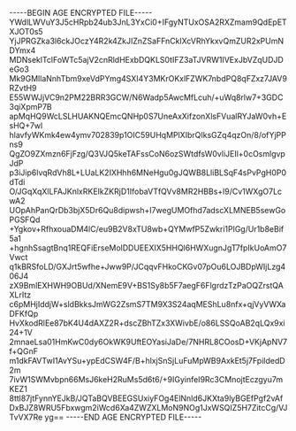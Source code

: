 -----BEGIN AGE ENCRYPTED FILE-----
YWdlLWVuY3J5cHRpb24ub3JnL3YxCi0+IFgyNTUxOSA2RXZmam9QdEpETXJOT0s5
YjJPRGZka3l6ckJOczY4R2k4ZkJIZnZSaFFnCklXcVRhYkxvQmZUR2xPUmNDYmx4
MDNseklTclFoWTc5ajV2cnRldHExbDQKLS0tIFZ3aTJVRW1IVExJbVZqUDJDeGo3
Mk9GMllaNnhTbm9xeVdPYmg4SXI4Y3MKrOKxlFZWK7nbdPQ8qFZxz7JAV9RZvtH9
E55WWJjVC9n2PM22BRR3GCW/N6Wadp5AwcMfLcuh/+uWq8rlw7+3GDC3qiXpmP7B
apMqHQ9WcLSLHUAKNQEmcQNHp0S7UneAxXifzonXlsFVualRYJaW0vh+EsHQ+7wl
hlavfyWKmk4ew4ymv702839p1OIC59UHqMPlXIbrQIksGZq4qzOn/8/ofYjPPns9
QgZO9ZXmzn6FjFzg/Q3VJQ5keTAFssCoN6ozSWtdfsW0vliJEIl+0cOsmlgvpJdP
p3iJip6lvqRdVh8L+LUaLK2IXHhh6MNeHgu0gJQWB8LliBLSqF4sPvPgH0P0dTdi
O/JGqXqXlLFAJKnlxRKEIkZKRjD1IfobaVTfQVv8MR2HBBs+l9/Cv1WXgO7LcwA2
UOpAhPanQrDb3bjX5Dr6Qu8dipwsh+I7wegUMOfhd7adscXLMNEB5sewGoPGSFQd
+Ygkov+RfhxouaDM4lC/eu9B2V8xTU8wb+QYMwfP5Zwkri1PlGg/Ur1b8eBif5a1
+hgnhSsagtBnq1REQFiErseMolDDUEEXIX5HHQl6HWXugnJgT7fpIkUoAmO7Vwct
q1kBRSfoLD/GXJrt5wfhe+Jww9P/JCqqvFHkoCKGv07pOu6LOJBDpWIjLzg406J4
zX9BmlEXHWH9OBUd/XNemE9V+BS1Sy8b5F7aegF6FlgrdzTzPaOQZrstQAXLrItz
c6pMHjIddjW+sldBkksJmWG2ZsmS7TM9X3S24aqMEShLu8nfx+qjVyVWXaDFKfQp
HvXkodRlEe87bK4U4dAXZ2R+dscZBhTZx3XWivbE/o86LSSQoAB2qLQx9xi24+1V
2mnaeLsa01HmKwC0dy6OkWK9UftEOYasiJaDe/7NHRL8COosD+VKjApNV7f+QGnF
m1dkFAVTwI1AvYSu+ypEdCSW4F/B+hlxjSnSjLuFuMpWB9AxkEt5j7FpildedD2m
7ivW1SWMvbpn66MsJ6keH2RuMs5d6t6/+9IGyinfeI9Rc3CMnojtEczgyu7mKEZ1
8ttl87jtFynnYEJkB/JQTaBQVBEEGSUxiyFOg4ElNnld6JKXta9lyBGEfPgf2vAf
DxBJZ8WRU5Fbxwgm2iWcd6Xa4ZWZXLMoN9NOg1JxWSQIZ5H7ZitcCg/VJTvVX7Re
yg==
-----END AGE ENCRYPTED FILE-----
